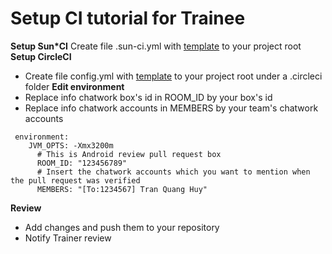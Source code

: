 # Setup CI tutorial for Trainee

**Setup Sun*CI**
Create file .sun-ci.yml with [template](https://github.com/huytq-0932/template-ci/blob/main/.sun-ci.yml) to your project root
**Setup CircleCI**
- Create file config.yml with [template](https://github.com/huytq-0932/template-ci/blob/main/.circleci/config.yml) to your project root under a .circleci folder 
**Edit environment**
- Replace info chatwork box's id in ROOM_ID by your box's id
- Replace info chatwork accounts in MEMBERS by your team's chatwork accounts
```
 environment:
    JVM_OPTS: -Xmx3200m
      # This is Android review pull request box 
      ROOM_ID: "123456789"
      # Insert the chatwork accounts which you want to mention when the pull request was verified
      MEMBERS: "[To:1234567] Tran Quang Huy"
```
**Review**
- Add changes and push them to your repository
- Notify Trainer review 

